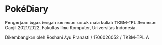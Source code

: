 # PokéDiary

Pengerjaan tugas tengah semester untuk mata kuliah TKBM-TPL Semester Ganjil 2021/2022, Fakultas Ilmu Komputer, Universitas Indonesia.

Dikembangkan oleh Roshani Ayu Pranasti / 1706026052 / TKBM-TPL A